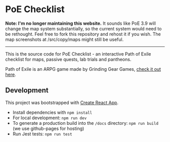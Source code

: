 # PoE Checklist

**Note: I'm no longer maintaining this website.**
It sounds like PoE 3.9 will change the map system substantially, so the current system would need to be rethought. Feel free to fork this repository and rehost it if you wish. The map screenshots at /src/copy/maps might still be useful.

___

This is the source code for PoE Checklist - an interactive Path of Exile checklist for maps, passive quests, lab trials and pantheons.

Path of Exile is an ARPG game made by Grinding Gear Games, [check it out here](http://www.pathofexile.com/).

## Development

This project was bootstrapped with [Create React App](https://github.com/facebookincubator/create-react-app).

* Install dependencies with `npm install`
* For local development: `npm run dev`
* To generate a production build into the `/docs` directory: `npm run build` (we use github-pages for hosting)
* Run Jest tests: `npm run test`

